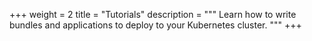 +++
weight = 2
title = "Tutorials"
description = """
Learn how to write bundles and applications to deploy to your Kubernetes
cluster.
"""
+++
